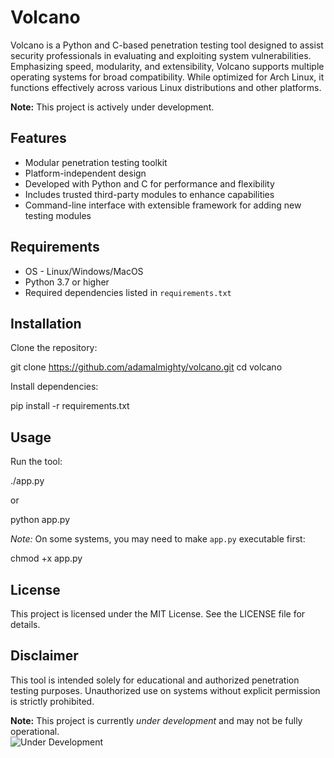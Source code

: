 # Volcano

Volcano is a Python and C-based penetration testing tool designed to assist security professionals in evaluating and exploiting system vulnerabilities. Emphasizing speed, modularity, and extensibility, Volcano supports multiple operating systems for broad compatibility. While optimized for Arch Linux, it functions effectively across various Linux distributions and other platforms.

**Note:** This project is actively under development.


## Features

- Modular penetration testing toolkit  
- Platform-independent design  
- Developed with Python and C for performance and flexibility  
- Includes trusted third-party modules to enhance capabilities  
- Command-line interface with extensible framework for adding new testing modules  


## Requirements

- OS - Linux/Windows/MacOS
- Python 3.7 or higher  
- Required dependencies listed in `requirements.txt`  


## Installation

Clone the repository:

git clone https://github.com/adamalmighty/volcano.git
cd volcano

Install dependencies:

pip install -r requirements.txt


## Usage

Run the tool:  

./app.py

or  

python app.py

*Note:* On some systems, you may need to make `app.py` executable first:  

chmod +x app.py


## License

This project is licensed under the MIT License. See the LICENSE file for details.


## Disclaimer

This tool is intended solely for educational and authorized penetration testing purposes. Unauthorized use on systems without explicit permission is strictly prohibited.


**Note:** This project is currently *under development* and may not be fully operational.  
![Under Development](https://img.shields.io/badge/status-under%20development-red)